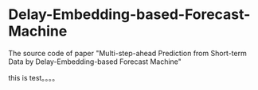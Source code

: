 # Delay-Embedding-based-Forecast-Machine
The source code of paper "Multi-step-ahead Prediction from Short-term Data by Delay-Embedding-based Forecast Machine"

this is test。。。。